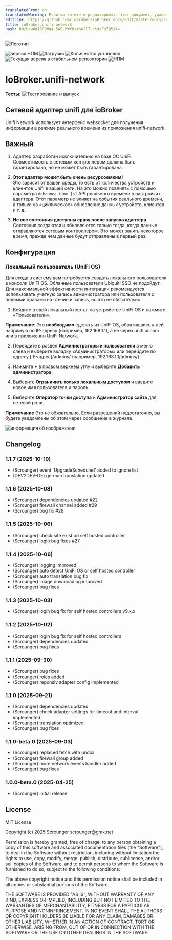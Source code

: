 ```yaml
---
translatedFrom: en
translatedWarning: Если вы хотите отредактировать этот документ, удалите поле «translationFrom», в противном случае этот документ будет снова автоматически переведен
editLink: https://github.com/ioBroker/ioBroker.docs/edit/master/docs/ru/adapterref/iobroker.unifi-network/README.md
title: ioBroker.unifi-network
hash: hO/Usw4gISR0Mq4L5WELhWY8t4hA2lTLct4tFu7Q5/4=
---
```

![Логотип](../../../en/adapterref/iobroker.unifi-network/admin/unifi-network.png)

![версия НПМ](https://img.shields.io/npm/v/iobroker.unifi-network.svg)
![Загрузки](https://img.shields.io/npm/dm/iobroker.unifi-network.svg)
![Количество установок](https://iobroker.live/badges/unifi-network-installed.svg)
![Текущая версия в стабильном репозитории](https://iobroker.live/badges/unifi-network-stable.svg)
![НПМ](https://nodei.co/npm/iobroker.unifi-network.png?downloads=true)

# IoBroker.unifi-network
**Тесты:** ![Тестирование и выпуск](https://github.com/Scrounger/ioBroker.unifi-network/workflows/Test%20and%20Release/badge.svg)

## Сетевой адаптер unifi для ioBroker
Unifi Network использует интерфейс websocket для получения информации в режиме реального времени из приложения unifi-network.

## Важный
1. Адаптер разработан исключительно на базе ОС UniFi. Совместимость с сетевым контроллером должна быть гарантирована, но не может быть гарантирована.

2. **Этот адаптер может быть очень ресурсоемким!**<br> Это зависит от вашей среды, то есть от количества устройств и клиентов Unifi в вашей сети. На это можно повлиять с помощью параметра `debounce time [s]` API реального времени в настройках адаптера. Этот параметр не влияет на события реального времени, а только на «циклическое» обновление данных устройств, клиентов и т. д.

3. **Не все состояния доступны сразу после запуска адаптера**<br> Состояния создаются и обновляются только тогда, когда данные отправляются сетевым контроллером. Это может занять некоторое время, прежде чем данные будут отправлены в первый раз.

## Конфигурация
### Локальный пользователь (UniFi OS)
Для входа в систему вам потребуется создать локального пользователя в консоли UniFi OS. Облачные пользователи Ubiquiti SSO не подойдут. Для максимальной эффективности интеграции рекомендуется использовать учетную запись администратора или пользователя с полными правами на чтение и запись, но это не обязательно.

1. Войдите в свой локальный портал на устройстве UniFi OS и нажмите «Пользователи».

**Примечание**: Это **необходимо** сделать из UniFi OS, обратившись к ней напрямую по IP-адресу (например, 192.168.1.1), а не через unifi.ui.com или в приложении UniFi Network.

2. Перейдите в раздел **Администраторы и пользователи** в меню слева и выберите вкладку «Администраторы» или перейдите по адресу [IP-адрес]/admins/ (например, 192.168.1.1/admins/).

3. Нажмите **+** в правом верхнем углу и выберите **Добавить администратора**.

4. Выберите **Ограничить только локальным доступом** и введите новое имя пользователя и пароль.

5. Выберите **Оператор точки доступа** и **Администратор сайта** для сетевой роли.

**Примечание** Это не обязательно. Если разрешений недостаточно, вы будете уведомлены об этом через сообщение в журнале.

![информация об изображении](../../../en/adapterref/iobroker.unifi-network/doc/config_local_user.png)

## Changelog

<!--
	Placeholder for the next version (at the beginning of the line):
	### **WORK IN PROGRESS**
-->
### 1.1.7 (2025-10-19)

- (Scrounger) event 'UpgradeScheduled' added to ignore list
- (DEV2DEV-DE) german translation updated

### 1.1.6 (2025-10-08)

- (Scrounger) dependencies updated #22
- (Scrounger) firewall channel added #29
- (Scrounger) bug fix #28

### 1.1.5 (2025-10-06)

- (Scrounger) check site exist on self hosted controller
- (Scrounger) login bug fixes #27

### 1.1.4 (2025-10-06)

- (Scrounger) logging improved
- (Scrounger) auto detect UniFi OS or self hosted controller
- (Scrounger) auto translation bug fix
- (Scrounger) image downloading improved
- (Scrounger) bug fixes

### 1.1.3 (2025-10-03)

- (Scrounger) login bug fix for self hosted controllers v9.x.x

### 1.1.2 (2025-10-02)

- (Scrounger) login bug fix for self hosted controllers
- (Scrounger) dependencies updated
- (Scrounger) bug fixes

### 1.1.1 (2025-09-30)

- (Scrounger) bug fixes
- (Scrounger) roles added
- (Scrounger) reponsiv adapter config implemented

### 1.1.0 (2025-09-21)

- (Scrounger) dependencies updated
- (Scrounger) check adapter settings for timeout and interval implemented
- (Scrounger) translation optimized
- (Scrounger) bug fixes

### 1.1.0-beta.0 (2025-09-03)

- (Scrounger) replaced fetch with undici
- (Scrounger) firewall group added
- (Scrounger) more network events handler added
- (Scrounger) bug fixes

### 1.0.0-beta.0 (2025-04-25)

- (Scrounger) initial release

## License

MIT License

Copyright (c) 2025 Scrounger <scrounger@gmx.net>

Permission is hereby granted, free of charge, to any person obtaining a copy
of this software and associated documentation files (the "Software"), to deal
in the Software without restriction, including without limitation the rights
to use, copy, modify, merge, publish, distribute, sublicense, and/or sell
copies of the Software, and to permit persons to whom the Software is
furnished to do so, subject to the following conditions:

The above copyright notice and this permission notice shall be included in all
copies or substantial portions of the Software.

THE SOFTWARE IS PROVIDED "AS IS", WITHOUT WARRANTY OF ANY KIND, EXPRESS OR
IMPLIED, INCLUDING BUT NOT LIMITED TO THE WARRANTIES OF MERCHANTABILITY,
FITNESS FOR A PARTICULAR PURPOSE AND NONINFRINGEMENT. IN NO EVENT SHALL THE
AUTHORS OR COPYRIGHT HOLDERS BE LIABLE FOR ANY CLAIM, DAMAGES OR OTHER
LIABILITY, WHETHER IN AN ACTION OF CONTRACT, TORT OR OTHERWISE, ARISING FROM,
OUT OF OR IN CONNECTION WITH THE SOFTWARE OR THE USE OR OTHER DEALINGS IN THE
SOFTWARE.